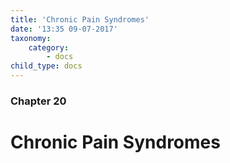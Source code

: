 ```yaml
---
title: 'Chronic Pain Syndromes'
date: '13:35 09-07-2017'
taxonomy:
    category:
        - docs
child_type: docs
---
```


### Chapter 20

# Chronic Pain Syndromes